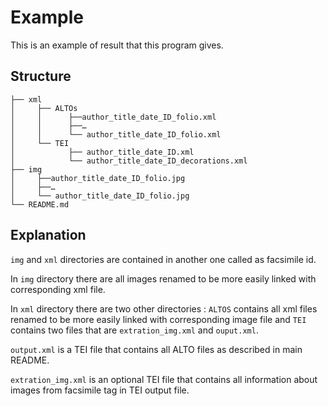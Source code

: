 # Example

This is an example of result that this program gives.

## Structure

```
├── xml
│     ├── ALTOs
│     │      ├──author_title_date_ID_folio.xml
│     │      ├──…
│     │      └── author_title_date_ID_folio.xml
│     └── TEI
│            ├── author_title_date_ID.xml
│            └── author_title_date_ID_decorations.xml
├── img
│     ├──author_title_date_ID_folio.jpg
│     ├──…
│     └── author_title_date_ID_folio.jpg
└── README.md

```

## Explanation

`img` and `xml` directories are contained in another one called as facsimile id.

In `img` directory there are all images renamed to be more easily linked with corresponding xml file.

In `xml` directory there are two other directories : `ALTOS` contains all xml files renamed to be more easily linked with 
corresponding image file and `TEI` contains two files that are `extration_img.xml` and `ouput.xml`.

`output.xml` is a TEI file that contains all ALTO files as described in main README.

`extration_img.xml` is an optional TEI file that contains all information about images from facsimile tag in TEI output file.

